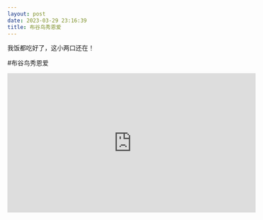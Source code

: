 ```yaml
---
layout: post
date: 2023-03-29 23:16:39
title: 布谷鸟秀恩爱
---
```

我饭都吃好了，这小两口还在！

#布谷鸟秀恩爱
<iframe width="560" height="315" src="https://www.youtube.com/embed/VEc-V8iHq5o" title="YouTube video player" frameborder="0" allow="accelerometer; autoplay; clipboard-write; encrypted-media; gyroscope; picture-in-picture; web-share" allowfullscreen></iframe>
